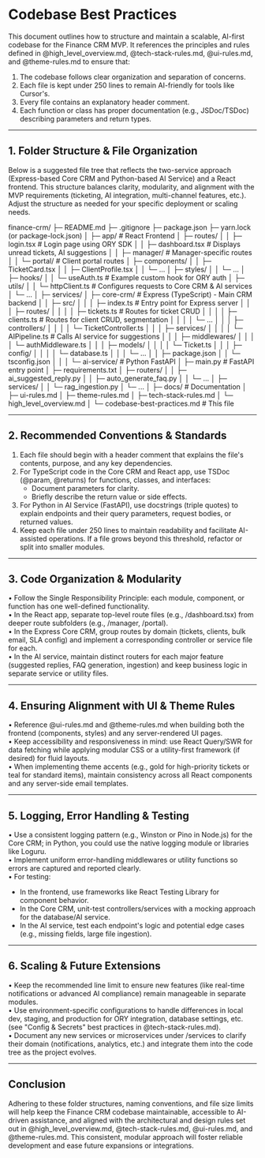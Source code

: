 # Codebase Best Practices

This document outlines how to structure and maintain a scalable, AI-first codebase for the Finance CRM MVP. It references the principles and rules defined in @high_level_overview.md, @tech-stack-rules.md, @ui-rules.md, and @theme-rules.md to ensure that:

1. The codebase follows clear organization and separation of concerns.  
2. Each file is kept under 250 lines to remain AI-friendly for tools like Cursor's.  
3. Every file contains an explanatory header comment.  
4. Each function or class has proper documentation (e.g., JSDoc/TSDoc) describing parameters and return types.  

---

## 1. Folder Structure & File Organization

Below is a suggested file tree that reflects the two-service approach (Express-based Core CRM and Python-based AI Service) and a React frontend. This structure balances clarity, modularity, and alignment with the MVP requirements (ticketing, AI integration, multi-channel features, etc.). Adjust the structure as needed for your specific deployment or scaling needs. 

finance-crm/
├─ README.md
├─ .gitignore
├─ package.json
├─ yarn.lock (or package-lock.json)
│
├─ app/ # React Frontend
│ ├─ routes/
│ │ ├─ login.tsx # Login page using ORY SDK
│ │ ├─ dashboard.tsx # Displays unread tickets, AI suggestions
│ │ ├─ manager/ # Manager-specific routes
│ │ └─ portal/ # Client portal routes
│ ├─ components/
│ │ ├─ TicketCard.tsx
│ │ ├─ ClientProfile.tsx
│ │ └─ ...
│ ├─ styles/
│ │ └─ ...
│ ├─ hooks/
│ │ └─ useAuth.ts # Example custom hook for ORY auth
│ ├─ utils/
│ │ └─ httpClient.ts # Configures requests to Core CRM & AI services
│ └─ ...
│
├─ services/
│ ├─ core-crm/ # Express (TypeScript) - Main CRM backend
│ │ ├─ src/
│ │ │ ├─ index.ts # Entry point for Express server
│ │ │ ├─ routes/
│ │ │ │ ├─ tickets.ts # Routes for ticket CRUD
│ │ │ │ ├─ clients.ts # Routes for client CRUD, segmentation
│ │ │ │ └─ ...
│ │ │ ├─ controllers/
│ │ │ │ └─ TicketController.ts
│ │ │ ├─ services/
│ │ │ │ └─ AIPipeline.ts # Calls AI service for suggestions
│ │ │ ├─ middlewares/
│ │ │ │ └─ authMiddleware.ts
│ │ │ ├─ models/
│ │ │ │ └─ Ticket.ts
│ │ │ ├─ config/
│ │ │ │ └─ database.ts
│ │ │ └─ ...
│ │ ├─ package.json
│ │ └─ tsconfig.json
│ │
│ └─ ai-service/ # Python FastAPI
│ ├─ main.py # FastAPI entry point
│ ├─ requirements.txt
│ ├─ routers/
│ │ ├─ ai_suggested_reply.py
│ │ ├─ auto_generate_faq.py
│ │ └─ ...
│ ├─ services/
│ │ └─ rag_ingestion.py
│ └─ ...
│
├─ docs/ # Documentation
│ ├─ ui-rules.md
│ ├─ theme-rules.md
│ ├─ tech-stack-rules.md
│ └─ high_level_overview.md
│
└─ codebase-best-practices.md # This file


---

## 2. Recommended Conventions & Standards

1. Each file should begin with a header comment that explains the file's contents, purpose, and any key dependencies.  
2. For TypeScript code in the Core CRM and React app, use TSDoc (@param, @returns) for functions, classes, and interfaces:  
   - Document parameters for clarity.  
   - Briefly describe the return value or side effects.  
3. For Python in AI Service (FastAPI), use docstrings (triple quotes) to explain endpoints and their query parameters, request bodies, or returned values.  
4. Keep each file under 250 lines to maintain readability and facilitate AI-assisted operations. If a file grows beyond this threshold, refactor or split into smaller modules.

---

## 3. Code Organization & Modularity

• Follow the Single Responsibility Principle: each module, component, or function has one well-defined functionality.  
• In the React app, separate top-level route files (e.g., /dashboard.tsx) from deeper route subfolders (e.g., /manager, /portal).  
• In the Express Core CRM, group routes by domain (tickets, clients, bulk email, SLA config) and implement a corresponding controller or service file for each.  
• In the AI service, maintain distinct routers for each major feature (suggested replies, FAQ generation, ingestion) and keep business logic in separate service or utility files.

---

## 4. Ensuring Alignment with UI & Theme Rules

• Reference @ui-rules.md and @theme-rules.md when building both the frontend (components, styles) and any server-rendered UI pages.  
• Keep accessibility and responsiveness in mind: use React Query/SWR for data fetching while applying modular CSS or a utility-first framework (if desired) for fluid layouts.  
• When implementing theme accents (e.g., gold for high-priority tickets or teal for standard items), maintain consistency across all React components and any server-side email templates.  

---

## 5. Logging, Error Handling & Testing

• Use a consistent logging pattern (e.g., Winston or Pino in Node.js) for the Core CRM; in Python, you could use the native logging module or libraries like Loguru.  
• Implement uniform error-handling middlewares or utility functions so errors are captured and reported clearly.  
• For testing:
  - In the frontend, use frameworks like React Testing Library for component behavior.  
  - In the Core CRM, unit-test controllers/services with a mocking approach for the database/AI service.  
  - In the AI service, test each endpoint's logic and potential edge cases (e.g., missing fields, large file ingestion).

---

## 6. Scaling & Future Extensions

• Keep the recommended line limit to ensure new features (like real-time notifications or advanced AI compliance) remain manageable in separate modules.  
• Use environment-specific configurations to handle differences in local dev, staging, and production for ORY integration, database settings, etc. (see "Config & Secrets" best practices in @tech-stack-rules.md).  
• Document any new services or microservices under /services to clarify their domain (notifications, analytics, etc.) and integrate them into the code tree as the project evolves.

---

## Conclusion

Adhering to these folder structures, naming conventions, and file size limits will help keep the Finance CRM codebase maintainable, accessible to AI-driven assistance, and aligned with the architectural and design rules set out in @high_level_overview.md, @tech-stack-rules.md, @ui-rules.md, and @theme-rules.md. This consistent, modular approach will foster reliable development and ease future expansions or integrations.